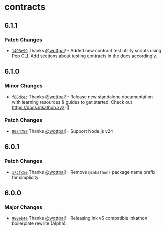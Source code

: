 # contracts

## 6.1.1

### Patch Changes

- [`1498e99`](https://github.com/scio-labs/inkathon/commit/1498e99e082e0356975ef9df468e157b45cf883d) Thanks [@wottpal](https://github.com/wottpal)! - Added new contract test utility scripts using Pop CLI. Add sections about testing contracts in the docs accordingly.

## 6.1.0

### Minor Changes

- [`f88dcec`](https://github.com/scio-labs/inkathon/commit/f88dcece84adb61a60a218a307f2de0697be5d88) Thanks [@wottpal](https://github.com/wottpal)! - Release new standalone documentation with learning resources & guides to get started. Check out https://docs.inkathon.xyz! 🚀

### Patch Changes

- [`8024758`](https://github.com/scio-labs/inkathon/commit/8024758a0ed26a1d64dbe084121f8d3cff1766fc) Thanks [@wottpal](https://github.com/wottpal)! - Support Node.js v24

## 6.0.1

### Patch Changes

- [`17cfc50`](https://github.com/scio-labs/inkathon/commit/17cfc50aaec65a9e52e664eb6ba40ac5f1fb04d4) Thanks [@wottpal](https://github.com/wottpal)! - Remove `@inkathon/` package name prefix for simplicity

## 6.0.0

### Major Changes

- [`980eb4e`](https://github.com/scio-labs/inkathon/commit/980eb4e76b882a98aad95d3b2f561581afa361d1) Thanks [@wottpal](https://github.com/wottpal)! - Releasing ink v6 compatible inkathon boilerplate rewrite (Alpha).
